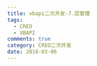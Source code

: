 ```yaml
---
title: vbapi二次开发-7.层管理
tags:
  - CREO
  - VBAPI
comments: true
category: CREO二次开发
date: 2018-03-06
---
```

